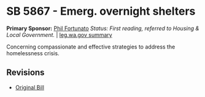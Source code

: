 # SB 5867 - Emerg. overnight shelters
**Primary Sponsor:** [Phil Fortunato](/person/leg/phil.fortunato.md)
*Status: First reading, referred to Housing & Local Government.* | [leg.wa.gov summary](https://app.leg.wa.gov/billsummary?BillNumber=5867&Year=2021)

Concerning compassionate and effective strategies to address the homelessness crisis.

## Revisions
* [Original Bill](1/)